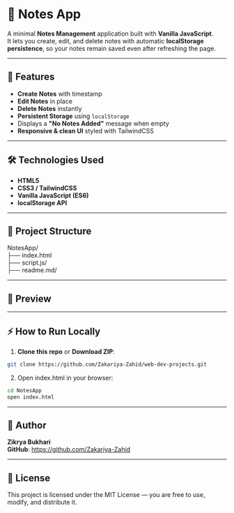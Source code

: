 # 📝 Notes App

A minimal **Notes Management** application built with **Vanilla JavaScript**.  
It lets you create, edit, and delete notes with automatic **localStorage persistence**, so your notes remain saved even after refreshing the page.

---

## 🚀 Features

- **Create Notes** with timestamp
- **Edit Notes** in place
- **Delete Notes** instantly
- **Persistent Storage** using `localStorage`
- Displays a **"No Notes Added"** message when empty
- **Responsive & clean UI** styled with TailwindCSS

---

## 🛠 Technologies Used

- **HTML5**
- **CSS3 / TailwindCSS**
- **Vanilla JavaScript (ES6)**
- **localStorage API**

---

## 📂 Project Structure

NotesApp/<br>
 ├── index.html<br>
 ├── script.js/<br>
 ├── readme.md/<br>

---
## 📸 Preview


---

## ⚡ How to Run Locally

1. **Clone this repo** or **Download ZIP**:

```bash
git clone https://github.com/Zakariya-Zahid/web-dev-projects.git
```
2. Open index.html in your browser:
```bash
cd NotesApp
open index.html
```
---


## 🙌 Author
**Zikrya Bukhari**<br>
**GitHub**: https://github.com/Zakariya-Zahid

---

## 📜 License

This project is licensed under the MIT License — you are free to use, modify, and distribute it.